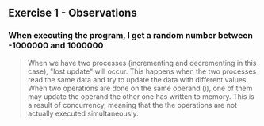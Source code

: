 Exercise 1 - Observations
-----------------------------

 ### When executing the program, I get a random number between -1000000 and 1000000
 > When we have two processes (incrementing and decrementing in this case), "lost update" will occur. This happens when the two processes read the same data and try to update the data with different values. When two operations are done on the same operand (i), one of them may update the operand the other one has written to memory. This is a result of concurrency, meaning that the the operations are not actually executed simultaneously.
